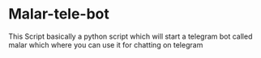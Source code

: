 # Malar-tele-bot
This Script basically a python script which will start a telegram bot called malar which where you can use it for chatting on telegram
